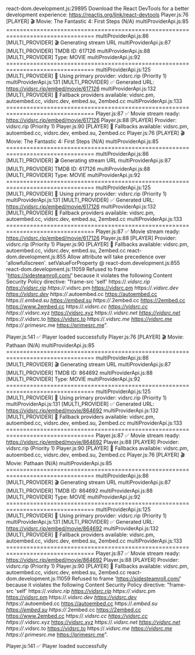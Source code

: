 react-dom.development.js:29895 Download the React DevTools for a better development experience: https://reactjs.org/link/react-devtools
Player.js:76 [PLAYER] 🎬 Movie: The Fantastic 4: First Steps (N/A)
multiProviderApi.js:85 ================================================================================
multiProviderApi.js:86 [MULTI_PROVIDER] 🎬 Generating stream URL
multiProviderApi.js:87 [MULTI_PROVIDER] TMDB ID: 617126
multiProviderApi.js:88 [MULTI_PROVIDER] Type: MOVIE
multiProviderApi.js:92 ================================================================================
multiProviderApi.js:125 [MULTI_PROVIDER] 🌟 Using primary provider: vidsrc.rip (Priority 1)
multiProviderApi.js:131 [MULTI_PROVIDER] ✅ Generated URL: https://vidsrc.rip/embed/movie/617126
multiProviderApi.js:132 [MULTI_PROVIDER] 🔄 Fallback providers available: vidsrc.pm, autoembed.cc, vidsrc.dev, embed.su, 2embed.cc
multiProviderApi.js:133 ================================================================================
Player.js:87 ✅ Movie stream ready: https://vidsrc.rip/embed/movie/617126
Player.js:88 [PLAYER] Provider: vidsrc.rip (Priority 1)
Player.js:90 [PLAYER] 🔄 Fallbacks available: vidsrc.pm, autoembed.cc, vidsrc.dev, embed.su, 2embed.cc
Player.js:76 [PLAYER] 🎬 Movie: The Fantastic 4: First Steps (N/A)
multiProviderApi.js:85 ================================================================================
multiProviderApi.js:86 [MULTI_PROVIDER] 🎬 Generating stream URL
multiProviderApi.js:87 [MULTI_PROVIDER] TMDB ID: 617126
multiProviderApi.js:88 [MULTI_PROVIDER] Type: MOVIE
multiProviderApi.js:92 ================================================================================
multiProviderApi.js:125 [MULTI_PROVIDER] 🌟 Using primary provider: vidsrc.rip (Priority 1)
multiProviderApi.js:131 [MULTI_PROVIDER] ✅ Generated URL: https://vidsrc.rip/embed/movie/617126
multiProviderApi.js:132 [MULTI_PROVIDER] 🔄 Fallback providers available: vidsrc.pm, autoembed.cc, vidsrc.dev, embed.su, 2embed.cc
multiProviderApi.js:133 ================================================================================
Player.js:87 ✅ Movie stream ready: https://vidsrc.rip/embed/movie/617126
Player.js:88 [PLAYER] Provider: vidsrc.rip (Priority 1)
Player.js:90 [PLAYER] 🔄 Fallbacks available: vidsrc.pm, autoembed.cc, vidsrc.dev, embed.su, 2embed.cc
react-dom.development.js:855 Allow attribute will take precedence over 'allowfullscreen'.
setValueForProperty @ react-dom.development.js:855
react-dom.development.js:11059 Refused to frame 'https://sidesteamroll.com/' because it violates the following Content Security Policy directive: "frame-src 'self' https://*.vidsrc.rip https://vidsrc.rip https://*.vidsrc.pm https://vidsrc.pm https://*.vidsrc.dev https://vidsrc.dev https://*.autoembed.cc https://autoembed.cc https://*.embed.su https://embed.su https://*.2embed.cc https://2embed.cc https://www.2embed.cc https://*.vidsrc.cc https://vidsrc.cc https://*.vidsrc.xyz https://vidsrc.xyz https://*.vidsrc.net https://vidsrc.net https://*.vidsrc.to https://vidsrc.to https://*.vidsrc.me https://vidsrc.me https://*.primesrc.me https://primesrc.me".

Player.js:141 ✅ Player loaded successfully
Player.js:76 [PLAYER] 🎬 Movie: Pathaan (N/A)
multiProviderApi.js:85 ================================================================================
multiProviderApi.js:86 [MULTI_PROVIDER] 🎬 Generating stream URL
multiProviderApi.js:87 [MULTI_PROVIDER] TMDB ID: 864692
multiProviderApi.js:88 [MULTI_PROVIDER] Type: MOVIE
multiProviderApi.js:92 ================================================================================
multiProviderApi.js:125 [MULTI_PROVIDER] 🌟 Using primary provider: vidsrc.rip (Priority 1)
multiProviderApi.js:131 [MULTI_PROVIDER] ✅ Generated URL: https://vidsrc.rip/embed/movie/864692
multiProviderApi.js:132 [MULTI_PROVIDER] 🔄 Fallback providers available: vidsrc.pm, autoembed.cc, vidsrc.dev, embed.su, 2embed.cc
multiProviderApi.js:133 ================================================================================
Player.js:87 ✅ Movie stream ready: https://vidsrc.rip/embed/movie/864692
Player.js:88 [PLAYER] Provider: vidsrc.rip (Priority 1)
Player.js:90 [PLAYER] 🔄 Fallbacks available: vidsrc.pm, autoembed.cc, vidsrc.dev, embed.su, 2embed.cc
Player.js:76 [PLAYER] 🎬 Movie: Pathaan (N/A)
multiProviderApi.js:85 ================================================================================
multiProviderApi.js:86 [MULTI_PROVIDER] 🎬 Generating stream URL
multiProviderApi.js:87 [MULTI_PROVIDER] TMDB ID: 864692
multiProviderApi.js:88 [MULTI_PROVIDER] Type: MOVIE
multiProviderApi.js:92 ================================================================================
multiProviderApi.js:125 [MULTI_PROVIDER] 🌟 Using primary provider: vidsrc.rip (Priority 1)
multiProviderApi.js:131 [MULTI_PROVIDER] ✅ Generated URL: https://vidsrc.rip/embed/movie/864692
multiProviderApi.js:132 [MULTI_PROVIDER] 🔄 Fallback providers available: vidsrc.pm, autoembed.cc, vidsrc.dev, embed.su, 2embed.cc
multiProviderApi.js:133 ================================================================================
Player.js:87 ✅ Movie stream ready: https://vidsrc.rip/embed/movie/864692
Player.js:88 [PLAYER] Provider: vidsrc.rip (Priority 1)
Player.js:90 [PLAYER] 🔄 Fallbacks available: vidsrc.pm, autoembed.cc, vidsrc.dev, embed.su, 2embed.cc
react-dom.development.js:11059 Refused to frame 'https://sidesteamroll.com/' because it violates the following Content Security Policy directive: "frame-src 'self' https://*.vidsrc.rip https://vidsrc.rip https://*.vidsrc.pm https://vidsrc.pm https://*.vidsrc.dev https://vidsrc.dev https://*.autoembed.cc https://autoembed.cc https://*.embed.su https://embed.su https://*.2embed.cc https://2embed.cc https://www.2embed.cc https://*.vidsrc.cc https://vidsrc.cc https://*.vidsrc.xyz https://vidsrc.xyz https://*.vidsrc.net https://vidsrc.net https://*.vidsrc.to https://vidsrc.to https://*.vidsrc.me https://vidsrc.me https://*.primesrc.me https://primesrc.me".

Player.js:141 ✅ Player loaded successfully

